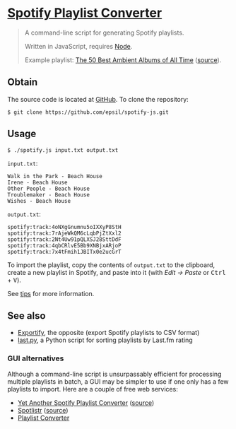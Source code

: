 [Spotify Playlist Converter](https://github.com/epsil/spotify-js)
=================================================================

> A command-line script for generating Spotify playlists.
>
> Written in JavaScript, requires [Node](https://nodejs.org/).
>
> Example playlist: [The 50 Best Ambient Albums of All Time](examples/pitchfork-50-best-ambient-albums-of-all-time.spotify.txt) ([source](examples/pitchfork-50-best-ambient-albums-of-all-time.txt)).

Obtain
------

The source code is located at [GitHub](https://github.com/epsil/spotify-js). To clone the repository:

    $ git clone https://github.com/epsil/spotify-js.git

Usage
-----

    $ ./spotify.js input.txt output.txt

`input.txt`:

    Walk in the Park - Beach House
    Irene - Beach House
    Other People - Beach House
    Troublemaker - Beach House
    Wishes - Beach House

`output.txt`:

    spotify:track:4oNXgGnumnu5oIXXyP8StH
    spotify:track:7rAjeWkQM6cLqbPjZtXxl2
    spotify:track:2Nt4Uw91pQLXSJ28SttDdF
    spotify:track:4qbCRlvE5Bb9XNBjxARjoP
    spotify:track:7x4tFmih1JBITx0e2ucGrT

To import the playlist, copy the contents of `output.txt` to the clipboard, create a new playlist in Spotify, and paste into it (with *Edit -> Paste* or <kbd>Ctrl</kbd> + <kbd>V</kbd>).

See [tips](Tips.md) for more information.

See also
--------

-   [Exportify](https://github.com/watsonbox/exportify), the opposite (export Spotify playlists to CSV format)
-   [last.py](https://github.com/epsil/lastpy), a Python script for sorting playlists by Last.fm rating

### GUI alternatives

Although a command-line script is unsurpassably efficient for processing multiple playlists in batch, a GUI may be simpler to use if one only has a few playlists to import. Here are a couple of free web services:

-   [Yet Another Spotify Playlist Converter](http://michaeldick.me/YetAnotherSpotifyPlaylistConverter/) ([source](https://github.com/bertique/YetAnotherSpotifyPlaylistConverter))
-   [Spotlistr](http://spotlistr.herokuapp.com/) ([source](https://github.com/BobNisco/Spotlistr))
-   [Playlist Converter](http://www.playlist-converter.net/)
